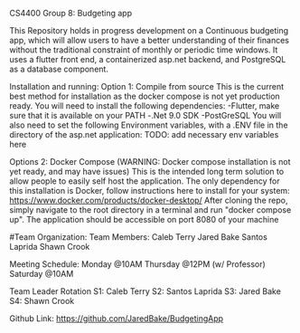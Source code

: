 CS4400 Group 8: Budgeting app

This Repository holds in progress development on a Continuous budgeting app, which will allow users to have a better understanding of their finances without the traditional constraint of monthly or periodic time windows.
It uses a flutter front end, a containerized asp.net backend, and PostgreSQL as a database component.

Installation and running:
Option 1: Compile from source
This is the current best method for installation as the docker compose is not yet production ready. You will need to install the following dependencies:
-Flutter, make sure that it is available on your PATH
-.Net 9.0 SDK
-PostGreSQL
You will also need to set the following Environment variables, with a .ENV file in the directory of the asp.net application:
TODO: add necessary env variables here

Options 2: Docker Compose (WARNING: Docker compose installation is not yet ready, and may have issues)
This is the intended long term solution to allow people to easily self host the application. 
The only dependency for this installation is Docker, follow instructions here to install for your system: https://www.docker.com/products/docker-desktop/
After cloning the repo, simply navigate to the root directory in a terminal and run "docker compose up". The application should be accessible on port 8080 of your machine 


#Team Organization:
Team Members:
Caleb Terry
Jared Bake
Santos Laprida
Shawn Crook

Meeting Schedule:
Monday  @10AM
Thursday @12PM (w/ Professor)
Saturday @10AM

Team Leader Rotation
S1: Caleb Terry
S2: Santos Laprida
S3: Jared Bake
S4: Shawn Crook

Github Link: https://github.com/JaredBake/BudgetingApp
